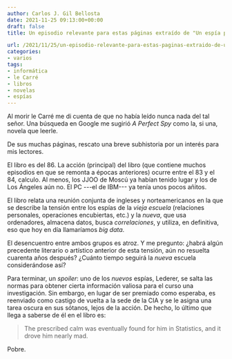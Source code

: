 ```yaml
---
author: Carlos J. Gil Bellosta
date: 2021-11-25 09:13:00+00:00
draft: false
title: Un episodio relevante para estas páginas extraído de "Un espía perfecto"

url: /2021/11/25/un-episodio-relevante-para-estas-paginas-extraido-de-un-espia-perfecto/
categories:
- varios
tags:
- informática
- le Carré
- libros
- novelas
- espías
---
```


Al morir le Carré me di cuenta de que no había leído nunca nada del tal señor. Una búsqueda en Google me sugirió _A Perfect Spy_ como la, si una, novela que leerle.

De sus muchas páginas, rescato una breve subhistoria por un interés para mis lectores.

El libro es del 86. La acción (principal) del libro (que contiene muchos episodios en que se remonta a épocas anteriores) ocurre entre el 83 y el 84, calculo. Al menos, los JJOO de Moscú ya habían tenido lugar y los de Los Ángeles aún no. El PC ---el de IBM--- ya tenía unos pocos añitos.

El libro relata una reunión conjunta de ingleses y norteamericanos en la que se describe la tensión entre los espías de la _vieja escuela_ (relaciones personales, operaciones encubiertas, etc.) y la _nueva_, que usa ordenadores, almacena datos, busca _correlaciones_, y utiliza, en definitiva, eso que hoy en día llamaríamos _big data_.

El desencuentro entre ambos grupos es atroz. Y me pregunto: ¿habrá algún precedente literario o artístico anterior de esta tensión, aún no resuelta cuarenta años después? ¿Cuánto tiempo seguirá la _nueva_ escuela considerándose así?

Para terminar, un _spoiler_: uno de los _nuevos_ espías, Lederer, se salta las normas para obtener cierta información valiosa para el curso una investigación. Sin embargo, en lugar de ser premiado como esperaba, es reenviado como castigo de vuelta a la sede de la CIA y se le asigna una tarea oscura en sus sótanos, lejos de la acción. De hecho, lo último que llega a saberse de él en el libro es:

>The prescribed calm was eventually found for him in Statistics, and it drove him nearly mad.

Pobre.



